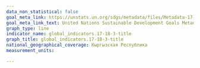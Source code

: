 ```yaml
---
data_non_statistical: false
goal_meta_link: https://unstats.un.org/sdgs/metadata/files/Metadata-17-18-03.pdf
goal_meta_link_text: United Nations Sustainable Development Goals Metadata (pdf 468kB)
graph_type: line
indicator_name: global_indicators.17-18-3-title
graph_title: global_indicators.17-18-3-title
national_geographical_coverage: Кыргызская Республика
measurement_units: 

---
```

